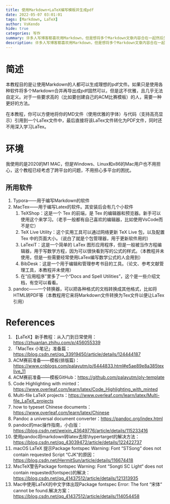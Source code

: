 ```yaml
---
title: 使用Markdown+LaTeX编写模板并生成pdf
date: 2022-05-07 03:01:01
tags: [Markdown, LaTeX]
author: VsKendo
hide: true
categories: 写作
summary: 许多人写博客都喜欢用Markdown，但是想将多个Markdown文章内容合在一起然后生成pdf却不容易，本教程将讲述如何完成你的pdf编写（多文件引入+代码高亮）。
description: 许多人写博客都喜欢用Markdown，但是想将多个Markdown文章内容合在一起然后生成pdf却不容易，本教程将讲述如何完成你的pdf编写（多文件引入+代码高亮）。
---
```


# 简述

本教程目的是让使用Markdown的人都可以生成理想的pdf文件。如果只是使用各种软件将多个Markdown合并再导出成pdf固然可以，但是这不优雅，且几乎无法自定义。对于一些要求高的（比如要创建自己的ACM比赛模板）的人，需要一种更好的方法。

在本教程，你可以方便地将你的MD文件（使用优雅的字体）与代码（支持高亮显示）引用到一个LaTex文件中，最后直接将该LaTex文件转化为PDF文件，同时还不用深入学习LaTex。

# 环境

我使用的是2020的M1 MAC，但是Windows、Linux和x86的Mac用户也不用担心，这个教程已经考虑了跨平台的问题，不用担心多平台的困扰。

## 所用软件

1. Typora——用于编写Markdown的软件
2. MacTex——用于编写Latex的软件。其安装后会有几个小软件
   1. TeXShop：这是一个 Tex 的前端，是 Tex 的编辑器和预览器。新手可以使用这个来学习。（老手一般都有自己喜欢的编辑器，比如使用VsCode而不是它）
   2. TeX Live Utility：这个实用工具可以通过网络更新 TeX Live 包，以及配置 Tex 中的页面大小。（说白了就是个包管理器，用于更新软件用的）
   3. LaTexiT：这是一个简单的 LaTex 图形应用程序，但是一般被当作方程编辑器，用于写数学方程，因为可以很快看到写的公式的样式。（本教程并未使用，但是一些需要经常使用LaTex编写数学公式的人会用到）
   4. BibDesk：这是一个用于编辑和管理参考书目的工具。（论文、参考文献管理工具，本教程并未使用）
   5. 在“应用程序”里多了一个“Docs and Spell Utilities”，这个是一些介绍文档，有空可以看看。
3. pandoc——一个转换器，可以把各种格式的文档转换成其他格式，比如将HTML转PDF等（本教程用它来将Markdown文件转换为Tex文件以便让LaTex引用）

# References

1. 【LaTeX】新手教程：从入门到日常使用：https://zhuanlan.zhihu.com/p/456055339
2. 「MacTex 小笔记」准备篇：https://blog.csdn.net/qq_33919450/article/details/124444187
3. ACM赛前准备——模板(排版篇)：https://www.cnblogs.com/palayutm/p/6444833.html#e5ae89e8a385texlive_11
4. ACM赛前准备——模板GitHub：https://github.com/palayutm/ply-template
5. Code Highlighting with minted：https://www.overleaf.com/learn/latex/Code_Highlighting_with_minted
6. Multi-file LaTeX projects：https://www.overleaf.com/learn/latex/Multi-file_LaTeX_projects
7. how to typeset Chinese documents：https://www.overleaf.com/learn/latex/Chinese
8. Pandoc  a universal document converter：https://pandoc.org/index.html
9. pandoc的mac操作指南，小白版：https://blog.csdn.net/weixin_43649776/article/details/115233416
10. 使用pandoc将markdown转latex去除\hypertarget的解决方法：https://blog.csdn.net/qq_43039472/article/details/122422737
11. macOS LaTeX 提示Package fontspec Warning: Font “STSong“ does not contain requested Script “CJK“的原因：https://blog.csdn.net/HermitSun/article/details/116674418
12. MscTeX警告Package fontspec Warning: Font “Songti SC Light“ does not contain requested(fontspec)的解决：https://blog.csdn.net/qq_41437512/article/details/121313935
13. Mac中使用LaTeX的中文字体出现Package fontspec Error: The font “宋体“ cannot be found.解决方案：https://blog.csdn.net/qq_41437512/article/details/114054458
